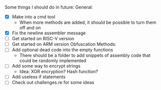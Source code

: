 Some things I should do in future:
General:
- [x] Make into a cmd tool
	- When more methods are added, it should be possible to turn them off and on
- [x] Fix the newline assembler message
- [ ] Get started on RISC-V version
- [ ] Get started on ARM version
Obfuscation Methods:
- [ ] Add optional dead code into the empty functions
	- There should be a folder to add snippets of assembly code that could be randomly implemented
- [ ] Add some way to encrypt strings
	- Idea: XOR encryption? Hash function?
- [ ] Add useless if statements
- [ ] Check out challenges.re for some ideas
